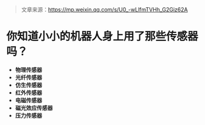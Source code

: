 > 文章来源：https://mp.weixin.qq.com/s/U0_-wLlfmTVHh_G2Giz62A

# 你知道小小的机器人身上用了那些传感器吗？

- **物理传感器**
- **光纤传感器**
- **仿生传感器**
- **红外传感器**
- **电磁传感器**
- **磁光效应传感器**
- **压力传感器**

